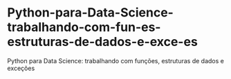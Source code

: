 # Python-para-Data-Science-trabalhando-com-fun-es-estruturas-de-dados-e-exce-es
Python para Data Science: trabalhando com funções, estruturas de dados e exceções
